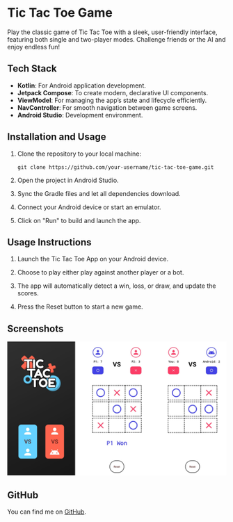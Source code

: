 # Tic Tac Toe Game
  Play the classic game of Tic Tac Toe with a sleek, user-friendly interface, featuring both single and two-player modes. Challenge friends or the AI and enjoy endless fun!

## Tech Stack

- **Kotlin**: For Android application development.
- **Jetpack Compose**: To create modern, declarative UI components.
- **ViewModel**: For managing the app’s state and lifecycle efficiently.
- **NavController**: For smooth navigation between game screens.
- **Android Studio**: Development environment.

## Installation and Usage

1. Clone the repository to your local machine:  
   ```
   git clone https://github.com/your-username/tic-tac-toe-game.git
   ```

2. Open the project in Android Studio.

3. Sync the Gradle files and let all dependencies download.

4. Connect your Android device or start an emulator.

5. Click on "Run" to build and launch the app.

## Usage Instructions

1. Launch the Tic Tac Toe App on your Android device.

2. Choose to play either play against another player or a bot.

3. The app will automatically detect a win, loss, or draw, and update the scores.

4. Press the Reset button to start a new game.

## Screenshots

![Screenshot](images/tic-tac-toe-app.jpg)

## GitHub

You can find me on [GitHub](https://github.com/sayan0328).
